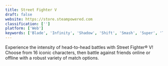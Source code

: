 ```yaml
---
title: Street Fighter V
draft: false 
website: https://store.steampowered.com
classification: ['']
platform: ['Web']
keywords: ['Blade', 'Infinity', 'Shadow', 'Shift', 'Smash', 'Super', 'Trigger', 'Vanguard']
---
```

Experience the intensity of head-to-head battles with Street Fighter® V! Choose from 16 iconic characters, then battle against friends online or offline with a robust variety of match options.